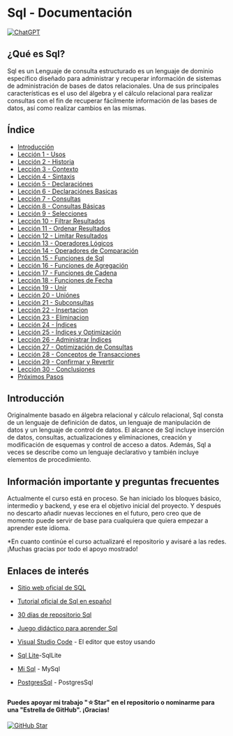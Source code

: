 # Sql - Documentación

[![ChatGPT](https://img.shields.io/badge/ChatGPT-GPT--4-7CF178?style=for-the-badge&logo=openai&logoColor=white&labelColor=101010)](https://platform.openai.com)

## ¿Qué es Sql?

Sql es un Lenguaje de consulta estructurado es un lenguaje de dominio específico diseñado para administrar y recuperar información de sistemas de administración de bases de datos relacionales. Una de sus principales características es el uso del álgebra y el cálculo relacional para realizar consultas con el fin de recuperar fácilmente información de las bases de datos, así como realizar cambios en las mismas.

## Índice

* [Introducción](Introducción.sql)
* [Lección 1 - Usos](Usos.sql)
* [Lección 2 - Historia](Historia.sql)
* [Lección 3 - Contexto](Contexto.sql)
* [Lección 4 - Sintaxis](Sintaxis.sql)
* [Lección 5 - Declaraciónes](Declaraciones.sql)
* [Lección 6 - Declaraciónes Basicas](Declaraciones-Basicas.sql)
* [Lección 7 - Consultas](Consultas.sql)
* [Lección 8 - Consultas Básicas](Consultas-Basicas.sql)
* [Lección 9 - Selecciones](Selecciones.sql)
* [Lección 10 - Filtrar Resultados](Filtrar-Resultados.sql)
* [Lección 11 - Ordenar Resultados](Ordenar-Resultados.sql)
* [Lección 12 - Limitar Resultados](Limitar-Resultados.sql)
* [Lección 13 - Operadores Lógicos](Operadores-Logicos.sql)
* [Lección 14 - Operadores de Comparación](Operadores-de-Comparacion.sql)
* [Lección 15 - Funciones de Sql](Funciones-de-Sql.sql)
* [Lección 16 - Funciones de Agregación](Funciones-de-Agregación.sql)
* [Lección 17 - Funciones de Cadena](Funciones-de-Cadena.sql)
* [Lección 18 - Funciones de Fecha](Funciones-de-Fecha.sql)
* [Lección 19 - Unir](Unir.sql)
* [Lección 20 - Uniónes](Uniones.sql)
* [Lección 21 - Subconsultas](Subconsultas.sql)
* [Lección 22 - Insertacion](Insertacion.sql)
* [Lección 23 - Eliminacion](Eliminacion.sql)
* [Lección 24 - Índices](Indices.sql)
* [Lección 25 - Índices y Optimización](Indices-y-Optimizaciones.sql)
* [Lección 26 - Administrar Índices](Administrar-Indices.sql)
* [Lección 27 - Optimización de Consultas](Optimización-de-Consultas.sql)
* [Lección 28 - Conceptos de Transacciones](Conceptos-de-Transacciones.sql)
* [Lección 29 - Confirmar y Revertir](Confirmar-y-Revertir.sql)
* [Lección 30 - Conclusiones](Conclusiones.sql)
* [Próximos Pasos](Próximos-Pasos.sql)

## Introducción

Originalmente basado en álgebra relacional y cálculo relacional, Sql consta de un lenguaje de definición de datos, un lenguaje de manipulación de datos y un lenguaje de control de datos. El alcance de Sql incluye inserción de datos, consultas, actualizaciones y eliminaciones, creación y modificación de esquemas y control de acceso a datos. Además, Sql a veces se describe como un lenguaje declarativo y también incluye elementos de procedimiento.

## Información importante y preguntas frecuentes

Actualmente el curso está en proceso. Se han iniciado los bloques básico, intermedio y backend, y ese era el objetivo inicial del proyecto. Y después no descarto añadir nuevas lecciones en el futuro, pero creo que de momento puede servir de base para cualquiera que quiera empezar a aprender este idioma.

*En cuanto continúe el curso actualizaré el repositorio y avisaré a las redes.
¡Muchas gracias por todo el apoyo mostrado!

## Enlaces de interés

* [Sitio web oficial de SQL](https://www.w3schools.com/sql/sql_quickref.asp)

* [Tutorial oficial de Sql en español](https://www.w3schools.com/sql/sql_examples.asp)

* [30 días de repositorio Sql](https://github.com/TryGhost/node-sqlite3)

* [Juego didáctico para aprender Sql](https://www.sqlteaching.com/)

* [Visual Studio Code](https://code.visualstudio.com/) - El editor que estoy usando

* [Sql Lite](https://www.sqlite.org/index.html)-SqlLite

* [Mi Sql](https://www.mysql.com/) - MySql

* [PostgresSql](https://www.postgresql.org/) - PostgresSql

##

#### Puedes apoyar mi trabajo "☆Star" en el repositorio o nominarme para una "Estrella de GitHub". ¡Gracias!

[![GitHub Star](https://img.shields.io/badge/GitHub-Nominar_a_star-yellow?style=for-the-badge&logo=github&logoColor=white&labelColor=101010)](https://stars.github.com/nominate/)
